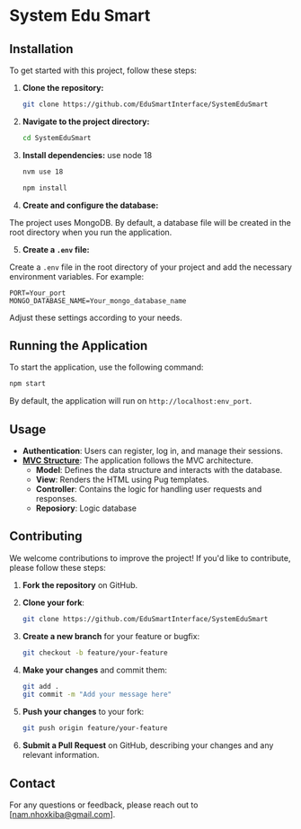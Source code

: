 # System Edu Smart

## Installation

To get started with this project, follow these steps:

1. **Clone the repository:**

   ```bash
   git clone https://github.com/EduSmartInterface/SystemEduSmart
   ```

2. **Navigate to the project directory:**

   ```bash
   cd SystemEduSmart
   ```

3. **Install dependencies:**
   use node 18

   ```bash
   nvm use 18
   ```

   ```bash
   npm install
   ```

4. **Create and configure the database:**

The project uses MongoDB. By default, a database file will be created in the root directory when you run the application.

5. **Create a `.env` file:**

Create a `.env` file in the root directory of your project and add the necessary environment variables. For example:

```env
PORT=Your_port
MONGO_DATABASE_NAME=Your_mongo_database_name
```

Adjust these settings according to your needs.

## Running the Application

To start the application, use the following command:

```bash
npm start
```

By default, the application will run on `http://localhost:env_port`.

## Usage

- **Authentication**: Users can register, log in, and manage their sessions.
- **[MVC Structure](https://github.com/EnAnsari/basic-authentication-mvc-nodejs/wiki/MVC-Architecture)**: The application follows the MVC architecture.
  - **Model**: Defines the data structure and interacts with the database.
  - **View**: Renders the HTML using Pug templates.
  - **Controller**: Contains the logic for handling user requests and responses.
  - **Reposiory**: Logic database

## Contributing

We welcome contributions to improve the project! If you'd like to contribute, please follow these steps:

1. **Fork the repository** on GitHub.
2. **Clone your fork**:

   ```bash
   git clone https://github.com/EduSmartInterface/SystemEduSmart
   ```

3. **Create a new branch** for your feature or bugfix:

   ```bash
   git checkout -b feature/your-feature
   ```

4. **Make your changes** and commit them:

   ```bash
   git add .
   git commit -m "Add your message here"
   ```

5. **Push your changes** to your fork:

   ```bash
   git push origin feature/your-feature
   ```

6. **Submit a Pull Request** on GitHub, describing your changes and any relevant information.

## Contact

For any questions or feedback, please reach out to
[nam.nhoxkiba@gmail.com].
